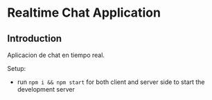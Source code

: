 # Realtime Chat Application


## Introduction

Aplicacion de chat en tiempo real.

Setup:
- run ```npm i && npm start``` for both client and server side to start the development server
